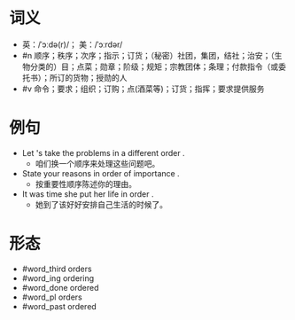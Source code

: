 # 词义
- 英：/ˈɔːdə(r)/； 美：/ˈɔːrdər/
- #n 顺序；秩序；次序；指示；订货；（秘密）社团，集团，结社；治安；（生物分类的）目；点菜；勋章；阶级；规矩；宗教团体；条理；付款指令（或委托书）；所订的货物；授勋的人
- #v 命令；要求；组织；订购；点(酒菜等)；订货；指挥；要求提供服务
# 例句
- Let 's take the problems in a different order .
	- 咱们换一个顺序来处理这些问题吧。
- State your reasons in order of importance .
	- 按重要性顺序陈述你的理由。
- It was time she put her life in order .
	- 她到了该好好安排自己生活的时候了。
# 形态
- #word_third orders
- #word_ing ordering
- #word_done ordered
- #word_pl orders
- #word_past ordered
